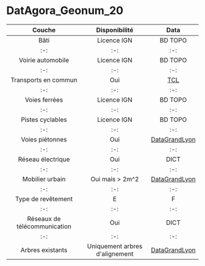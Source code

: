 # DatAgora_Geonum_20

| Couche | Disponibilité | Data |
|:-:|:-:|:-:|
| Bâti | Licence IGN | BD TOPO |
|:-:|:-:|:-:|
| Voirie automobile| Licence IGN | BD TOPO |
|:-:|:-:|:-:|
| Transports en commun | Oui | [TCL](https://www.tcl.fr/se-deplacer/plan-interactif) |
|:-:|:-:|:-:|
| Voies ferrées | Licence IGN | BD TOPO |
|:-:|:-:|:-:|
| Pistes cyclables | Licence IGN | BD TOPO |
|:-:|:-:|:-:|
| Voies piétonnes | Oui | [DataGrandLyon](https://data.grandlyon.com/jeux-de-donnees/chaussees-trottoirs-metropole-lyon/donnees) |
|:-:|:-:|:-:|
| Réseau électrique | Oui | DICT |
|:-:|:-:|:-:|
| Mobilier urbain | Oui mais > 2m^2 | [DataGrandLyon](https://data.grandlyon.com/jeux-de-donnees/mobilier-urbain-metropole-lyon/info) |
|:-:|:-:|:-:|
| Type de revêtement | E | F |
|:-:|:-:|:-:|
| Réseaux de télécommunication | Oui | DICT |
|:-:|:-:|:-:|
| Arbres existants | Uniquement arbres d'alignement | [DataGrandLyon](https://data.grandlyon.com/jeux-de-donnees/arbres-alignement-metropole-lyon/donnees) |
